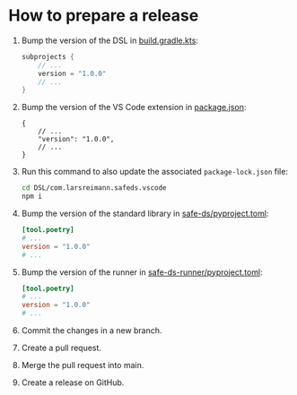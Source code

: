 # How to prepare a release

1. Bump the version of the DSL in [build.gradle.kts][main-build-gradle]:
    ```kts
    subprojects {
        // ...
        version = "1.0.0"
        // ...
    }
    ```

2. Bump the version of the VS Code extension in [package.json][vscode-package-json]:
    ```json5
    {
        // ...
        "version": "1.0.0",
        // ...
    }
    ```
3. Run this command to also update the associated `package-lock.json` file:
    ```sh
    cd DSL/com.larsreimann.safeds.vscode
    npm i
    ```
4. Bump the version of the standard library in [safe-ds/pyproject.toml][stdlib-pyproject-toml]:
    ```toml
    [tool.poetry]
    # ...
    version = "1.0.0"
    # ...
    ```
5. Bump the version of the runner in [safe-ds-runner/pyproject.toml][runner-pyproject-toml]:
    ```toml
    [tool.poetry]
    # ...
    version = "1.0.0"
    # ...
    ```
6. Commit the changes in a new branch.
7. Create a pull request.
8. Merge the pull request into main.
9. Create a release on GitHub.

[main-build-gradle]: ../../DSL/build.gradle.kts

[vscode-package-json]: ../../DSL/com.larsreimann.safeds.vscode/package.json

[stdlib-pyproject-toml]: ../../Runtime/safe-ds/pyproject.toml

[runner-pyproject-toml]: ../../Runtime/safe-ds-runner/pyproject.toml
